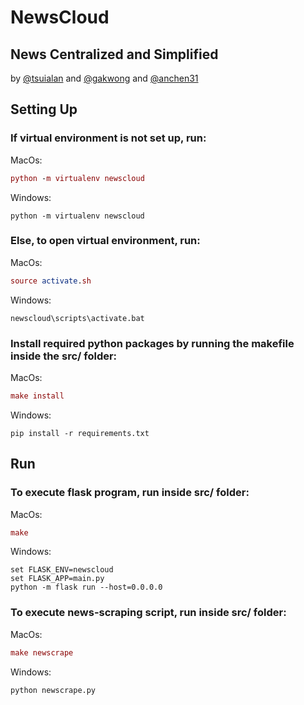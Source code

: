 # NewsCloud
## News Centralized and Simplified 
by [@tsuialan](https://github.com/tsuialan) and [@gakwong](https://github.com/gakwong) and [@anchen31](https://github.com/anchen31)
## Setting Up
### If virtual environment is not set up, run: 
MacOs: 
``` MAC
python -m virtualenv newscloud
```
Windows: 
``` WIN
python -m virtualenv newscloud
```
### Else, to open virtual environment, run:
MacOs: 
``` MAC
source activate.sh
```
Windows: 
``` WIN
newscloud\scripts\activate.bat
```
### Install required python packages by running the makefile inside the src/ folder:
MacOs: 
``` MAC
make install
```
Windows: 
``` WIN
pip install -r requirements.txt
```
## Run
### To execute flask program, run inside src/ folder:
MacOs: 
``` MAC
make
```
Windows: 
``` WIN
set FLASK_ENV=newscloud
set FLASK_APP=main.py
python -m flask run --host=0.0.0.0
```
### To execute news-scraping script, run inside src/ folder:
MacOs:
``` MAC
make newscrape
```
Windows:
``` WIN
python newscrape.py
```
